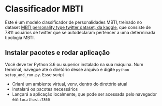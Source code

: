 # Classificador MBTI

Este é um modelo classificador de personalidades MBTI, treinado no dataset [MBTI personality type twitter dataset, da kaggle](https://www.kaggle.com/datasets/mazlumi/mbti-personality-type-twitter-dataset), que consiste de 7811 usuários de twitter que se autodeclaram pertencer a uma determinada tipologia MBTI.

## Instalar pacotes e rodar aplicação

Você deve ter Python 3.6 ou superior instalado na sua máquina. Num terminal, navegue até o diretório desse arquivo e digite `python setup_and_run.py`. Esse script

 - Criará um ambiente virtual, venv, dentro do diretório atual
 - Instalará os pacotes necessários
 - Lançará a aplicação localmente, que pode ser acessada pelo navegador em `localhost:7860`
